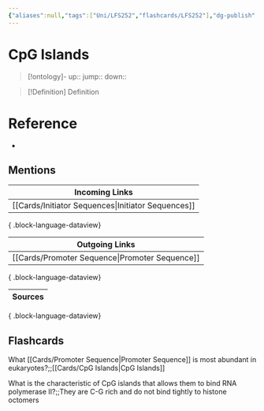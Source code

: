 ```yaml
---
{"aliases":null,"tags":["Uni/LFS252","flashcards/LFS252"],"dg-publish":true,"permalink":"/cards/cp-g-islands/","dgPassFrontmatter":true}
---
```


# CpG Islands

> [!ontology]-
> up:: 
> jump:: 
> down:: 

> [!Definition] Definition

# Reference

- 

## Mentions

| Incoming Links                                        |
| ----------------------------------------------------- |
| [[Cards/Initiator Sequences\|Initiator Sequences]] |

{ .block-language-dataview}

| Outgoing Links                                    |
| ------------------------------------------------- |
| [[Cards/Promoter Sequence\|Promoter Sequence]] |

{ .block-language-dataview}

| Sources |
| ------- |

{ .block-language-dataview}

## Flashcards

What [[Cards/Promoter Sequence\|Promoter Sequence]] is most abundant in eukaryotes?;;[[Cards/CpG Islands\|CpG Islands]]

What is the characteristic of CpG islands that allows them to bind RNA polymerase II?;;They are C-G rich and do not bind tightly to histone octomers